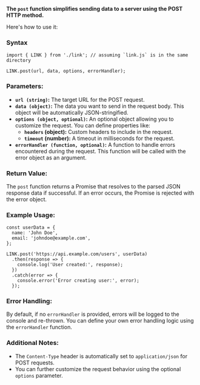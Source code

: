 **The `post` function simplifies sending data to a server using the POST HTTP method.**

Here's how to use it:
### Syntax
```
import { LINK } from './link'; // assuming `link.js` is in the same directory

LINK.post(url, data, options, errorHandler);

```

### Parameters:

-   **`url (string)`:** The target URL for the POST request.
-   **`data (object)`:** The data you want to send in the request body. This object will be automatically JSON-stringified.
-   **`options (object, optional)`:** An optional object allowing you to customize the request. You can define properties like:
    -   **`headers` (object):** Custom headers to include in the request.
    -   **`timeout` (number):** A timeout in milliseconds for the request.
-   **`errorHandler (function, optional)`:** A function to handle errors encountered during the request. This function will be called with the error object as an argument.

### Return Value:

The `post` function returns a Promise that resolves to the parsed JSON response data if successful. If an error occurs, the Promise is rejected with the error object.

### Example Usage:
```
const userData = {
  name: 'John Doe',
  email: 'johndoe@example.com',
};

LINK.post('https://api.example.com/users', userData)
  .then(response => {
    console.log('User created:', response);
  })
  .catch(error => {
    console.error('Error creating user:', error);
  });

```

### Error Handling:

By default, if no `errorHandler` is provided, errors will be logged to the console and re-thrown. You can define your own error handling logic using the `errorHandler` function.

### Additional Notes:

-   The `Content-Type` header is automatically set to `application/json` for POST requests.
-   You can further customize the request behavior using the optional `options` parameter.